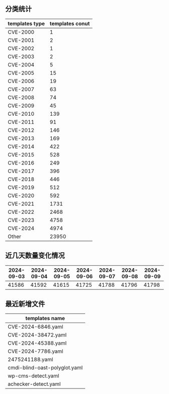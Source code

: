 ## 分类统计
| templates type | templates conut | 
| --- | --- |
| CVE-2000 | 1 |
| CVE-2001 | 2 |
| CVE-2002 | 1 |
| CVE-2003 | 2 |
| CVE-2004 | 5 |
| CVE-2005 | 15 |
| CVE-2006 | 19 |
| CVE-2007 | 63 |
| CVE-2008 | 74 |
| CVE-2009 | 45 |
| CVE-2010 | 139 |
| CVE-2011 | 91 |
| CVE-2012 | 146 |
| CVE-2013 | 169 |
| CVE-2014 | 422 |
| CVE-2015 | 528 |
| CVE-2016 | 249 |
| CVE-2017 | 396 |
| CVE-2018 | 446 |
| CVE-2019 | 512 |
| CVE-2020 | 592 |
| CVE-2021 | 1731 |
| CVE-2022 | 2468 |
| CVE-2023 | 4758 |
| CVE-2024 | 4974 |
| Other | 23950 |
## 近几天数量变化情况
|2024-09-03 | 2024-09-04 | 2024-09-05 | 2024-09-06 | 2024-09-07 | 2024-09-08 | 2024-09-09|
|--- | ------ | ------ | ------ | ------ | ------ | ---|
|41586 | 41592 | 41615 | 41725 | 41788 | 41796 | 41798|
## 最近新增文件
| templates name | 
| --- |
| CVE-2024-6846.yaml |
| CVE-2024-38472.yaml |
| CVE-2024-45388.yaml |
| CVE-2024-7786.yaml |
| 2475241188.yaml |
| cmdi-blind-oast-polyglot.yaml |
| wp-cms-detect.yaml |
| achecker-detect.yaml |
